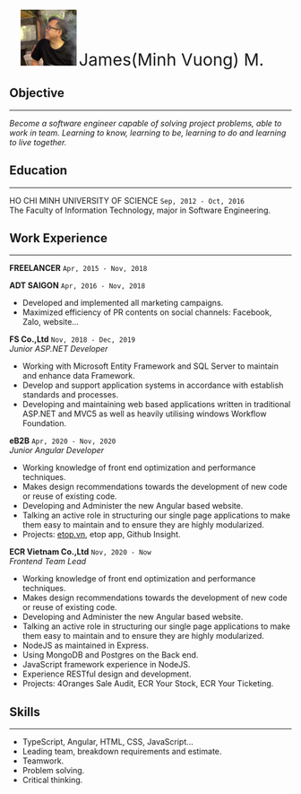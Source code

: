 <div style="margin: 20px">
<img src="./assets/images/cv.PNG" alt="xzx" style="height: 100px; width:100px;"/> 
<span style="font-size: 30px">
James(Minh Vuong) M.
</span>
</div>

## Objective
***
*Become a software engineer capable of solving project problems, able to work in team. Learning to know, learning to be, learning to do and learning to live together.*

## Education
***
HO CHI MINH UNIVERSITY OF SCIENCE `Sep, 2012 - Oct, 2016`</br>
The Faculty of Information Technology, major in Software Engineering.

## Work Experience
***
**FREELANCER** `Apr, 2015 - Nov, 2018`

**ADT SAIGON** `Apr, 2016 - Nov, 2018`</br>
- Developed and implemented all marketing campaigns.
- Maximized efficiency of PR contents on social channels: Facebook, Zalo, website...

**FS Co.,Ltd** `Nov, 2018 - Dec, 2019`</br>
*Junior ASP.NET Developer*
- Working with Microsoft Entity Framework and SQL Server to maintain and enhance data Framework.
- Develop and support application systems in accordance with establish standards and processes.
- Developing and maintaining web based applications written in traditional ASP.NET and MVC5 as well as heavily utilising windows Workflow Foundation.

**eB2B** `Apr, 2020 - Nov, 2020`</br>
*Junior Angular Developer*
- Working knowledge of front end optimization and performance techniques.
- Makes design recommendations towards the development of new code or reuse of existing code.
- Developing and Administer the new Angular based website.
- Talking an active role in structuring our single page applications to make them easy to maintain and to ensure they are highly modularized.
- Projects: [etop.vn](https://etop.vn), etop app, Github Insight.

**ECR Vietnam Co.,Ltd** `Nov, 2020 - Now`</br>
*Frontend Team Lead*
- Working knowledge of front end optimization and performance techniques.
- Makes design recommendations towards the development of new code or reuse of existing code.
- Developing and Administer the new Angular based website.
- Talking an active role in structuring our single page applications to make them easy to maintain and to ensure they are highly modularized.
- NodeJS as maintained in Express.
- Using MongoDB and Postgres on the Back end.
- JavaScript framework experience in NodeJS.
- Experience RESTful design and development.
- Projects: 4Oranges Sale Audit, ECR Your Stock, ECR Your Ticketing.

## Skills
***
- TypeScript, Angular, HTML, CSS, JavaScript...
- Leading team, breakdown requirements and estimate.
- Teamwork.
- Problem solving.
- Critical thinking.
